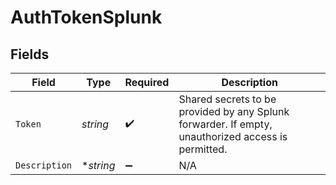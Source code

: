 # AuthTokenSplunk


## Fields

| Field                                                                                              | Type                                                                                               | Required                                                                                           | Description                                                                                        |
| -------------------------------------------------------------------------------------------------- | -------------------------------------------------------------------------------------------------- | -------------------------------------------------------------------------------------------------- | -------------------------------------------------------------------------------------------------- |
| `Token`                                                                                            | *string*                                                                                           | :heavy_check_mark:                                                                                 | Shared secrets to be provided by any Splunk forwarder. If empty, unauthorized access is permitted. |
| `Description`                                                                                      | **string*                                                                                          | :heavy_minus_sign:                                                                                 | N/A                                                                                                |